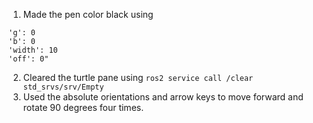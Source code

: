1. Made the pen color black using
```ros2 service call /turtle1/set_pen turtlesim/srv/SetPen "'r': 0
'g': 0
'b': 0
'width': 10
'off': 0"
```
2. Cleared the turtle pane using ```ros2 service call /clear std_srvs/srv/Empty```
3. Used the absolute orientations and arrow keys to move forward and rotate 90 degrees four times.
